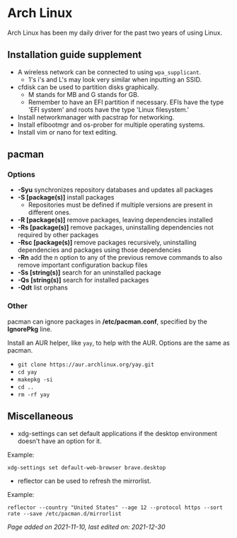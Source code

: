 # Arch Linux
Arch Linux has been my daily driver for the past two years of using Linux.

## Installation guide supplement
- A wireless network can be connected to using `wpa_supplicant`.
    - 1's i's and L's may look very similar when inputting an SSID.
- cfdisk can be used to partition disks graphically.
    - M stands for MB and G stands for GB.
    - Remember to have an EFI partition if necessary. EFIs have the type 'EFI
    system' and roots have the type 'Linux filesystem.'
- Install networkmanager with pacstrap for networking.
- Install efibootmgr and os-prober for multiple operating systems.
- Install vim or nano for text editing.

## pacman
### Options
- **-Syu** synchronizes repository databases and updates all packages
- **-S [package(s)]** install packages
    - Repositories must be defined if multiple versions are present in different
    ones.
- **-R [package(s)]** remove packages, leaving dependencies installed
- **-Rs [package(s)]** remove packages, uninstalling dependencies not required
by other packages
- **-Rsc [package(s)]** remove packages recursively, uninstalling dependencies
and packages using those dependencies
- **-Rn** add the n option to any of the previous remove commands to also remove
important configuration backup files
- **-Ss [string(s)]** search for an uninstalled package
- **-Qs [string(s)]** search for installed packages
- **-Qdt** list orphans

### Other
pacman can ignore packages in **/etc/pacman.conf**, specified by the **IgnorePkg** line.

Install an AUR helper, like `yay`, to help with the AUR. Options are the same as
pacman.

- `git clone https://aur.archlinux.org/yay.git`
- `cd yay`
- `makepkg -si`
- `cd ..`
- `rm -rf yay`

## Miscellaneous
- xdg-settings can set default applications if the desktop environment doesn't have an option for it.

Example:

    xdg-settings set default-web-browser brave.desktop

- reflector can be used to refresh the mirrorlist.

Example:

    reflector --country "United States" --age 12 --protocol https --sort rate --save /etc/pacman.d/mirrorlist


*Page added on 2021-11-10, last edited on: 2021-12-30*

